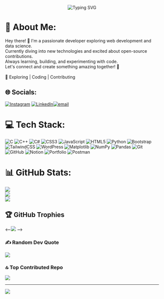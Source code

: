 <!-- Typing animation headline -->
<p align="center">
  <img src="https://readme-typing-svg.demolab.com?font=Fira+Code&size=30&duration=3000&pause=1000&center=true&width=485&lines=Hi+%F0%9F%91%8B%2C+I'm+Satyam+Kumar!;Frontend+Dev+%F0%9F%92%BB;AI+ML+Enthusiast+%F0%9F%8E%AE+%F0%9F%91%BE;Scroll+on%2C+friend+%F0%9F%9A%80" alt="Typing SVG" />
</p>



# 💫 About Me:
Hey there! 👋 I'm a passionate developer exploring web development and data science. <br>Currently diving into new technologies and excited about open-source contributions. <br>Always learning, building, and experimenting with code. <br>Let's connect and create something amazing together! 🚀<br><br>🔗 Exploring | Coding | Contributing


## 🌐 Socials:
[![Instagram](https://img.shields.io/badge/Instagram-%23E4405F.svg?logo=Instagram&logoColor=white)](https://instagram.com/_satyam21__) [![LinkedIn](https://img.shields.io/badge/LinkedIn-%230077B5.svg?logo=linkedin&logoColor=white)]((https://www.linkedin.com/in/satyam-kumar-2b953b330?utm_source=share&utm_campaign=share_via&utm_content=profile&utm_medium=android_app))[![email](https://img.shields.io/badge/Email-D14836?logo=gmail&logoColor=white)](mailto:minebuddy483@gmail.com) 

# 💻 Tech Stack:
![C](https://img.shields.io/badge/c-%2300599C.svg?style=plastic&logo=c&logoColor=white) ![C++](https://img.shields.io/badge/c++-%2300599C.svg?style=plastic&logo=c%2B%2B&logoColor=white) ![C#](https://img.shields.io/badge/c%23-%23239120.svg?style=plastic&logo=c-sharp&logoColor=white) ![CSS3](https://img.shields.io/badge/css3-%231572B6.svg?style=plastic&logo=css3&logoColor=white) ![JavaScript](https://img.shields.io/badge/javascript-%23323330.svg?style=plastic&logo=javascript&logoColor=%23F7DF1E) ![HTML5](https://img.shields.io/badge/html5-%23E34F26.svg?style=plastic&logo=html5&logoColor=white) ![Python](https://img.shields.io/badge/python-3670A0?style=plastic&logo=python&logoColor=ffdd54) ![Bootstrap](https://img.shields.io/badge/bootstrap-%238511FA.svg?style=plastic&logo=bootstrap&logoColor=white) ![TailwindCSS](https://img.shields.io/badge/tailwindcss-%2338B2AC.svg?style=plastic&logo=tailwind-css&logoColor=white) ![WordPress](https://img.shields.io/badge/WordPress-%23117AC9.svg?style=plastic&logo=WordPress&logoColor=white) ![Matplotlib](https://img.shields.io/badge/Matplotlib-%23ffffff.svg?style=plastic&logo=Matplotlib&logoColor=black) ![NumPy](https://img.shields.io/badge/numpy-%23013243.svg?style=plastic&logo=numpy&logoColor=white) ![Pandas](https://img.shields.io/badge/pandas-%23150458.svg?style=plastic&logo=pandas&logoColor=white) ![Git](https://img.shields.io/badge/git-%23F05033.svg?style=plastic&logo=git&logoColor=white) ![GitHub](https://img.shields.io/badge/github-%23121011.svg?style=plastic&logo=github&logoColor=white) ![Notion](https://img.shields.io/badge/Notion-%23000000.svg?style=plastic&logo=notion&logoColor=white) ![Portfolio](https://img.shields.io/badge/Portfolio-%23000000.svg?style=plastic&logo=firefox&logoColor=#FF7139) ![Postman](https://img.shields.io/badge/Postman-FF6C37?style=plastic&logo=postman&logoColor=white)
# 📊 GitHub Stats:
![](https://github-readme-stats.vercel.app/api?username=nilanjan-sikdar&theme=dark&hide_border=false&include_all_commits=true&count_private=false)<br/>
![](https://nirzak-streak-stats.vercel.app/?user=nilanjan-sikdar&theme=dark&hide_border=false)<br/>
![](https://github-readme-stats.vercel.app/api/top-langs/?username=nilanjan-sikdar&theme=dark&hide_border=false&include_all_commits=true&count_private=false&layout=compact)

## 🏆 GitHub Trophies
 <--![](https://github-profile-trophy.vercel.app/?username=nilanjan-sikdar&theme=radical&no-frame=false&no-bg=true&margin-w=4) -->

### ✍ Random Dev Quote
![](https://quotes-github-readme.vercel.app/api?type=horizontal&theme=radical)

### 🔝 Top Contributed Repo
![](https://github-contributor-stats.vercel.app/api?username=nilanjan-sikdar&limit=5&theme=dark&combine_all_yearly_contributions=true)

---
[![](https://visitcount.itsvg.in/api?id=nilanjan-sikdar&icon=0&color=0)](https://visitcount.itsvg.in)

<!-- Proudly created with GPRM ( https://gprm.itsvg.in ) -->
